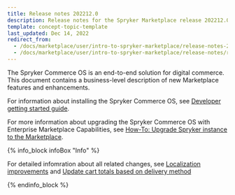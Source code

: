```yaml
---
title: Release notes 202212.0
description: Release notes for the Spryker Marketplace release 202212.0
template: concept-topic-template
last_updated: Dec 14, 2022
redirect_from:
  - /docs/marketplace/user/intro-to-spryker-marketplace/release-notes-202212.0/release-notes-202212.0.html
  - /docs/marketplace/user/intro-to-spryker-marketplace/release-notes/release-notes-202212.0/release-notes-202212.0.html
---
```


The Spryker Commerce OS is an end-to-end solution for digital commerce. This document contains a business-level description of new Marketplace features and enhancements.

For information about installing the Spryker Commerce OS, see [Developer getting started guide](/docs/scos/dev/developer-getting-started-guide.html).

For more information about upgrading the Spryker Commerce OS with Enterprise Marketplace Capabilities, see [How-To: Upgrade Spryker instance to the Marketplace](/docs/marketplace/dev/howtos/how-to-upgrade-spryker-instance-to-marketplace.html).


{% info_block infoBox "Info" %}

For detailed infomration about all related changes, see [Localization improvements](/docs/scos/user/intro-to-spryker/releases/release-notes/release-notes-202212.0/release-notes-202212.0.html#localization-improvements-span-classinline-imgimg-srchttpssprykers3eu-central-1amazonawscomdocsscosuserintro-to-sprykerreleasesrelease-notesimprovementpng-altimprovement-span) and [Update cart totals based on delivery method](/docs/scos/user/intro-to-spryker/releases/release-notes/release-notes-202212.0/release-notes-202212.0.html#update-cart-totals-based-on-delivery-method-span-classinline-imgimg-srchttpssprykers3eu-central-1amazonawscomdocsscosuserintro-to-sprykerreleasesrelease-notesimprovementpng-altimprovement-span)

{% endinfo_block %}
